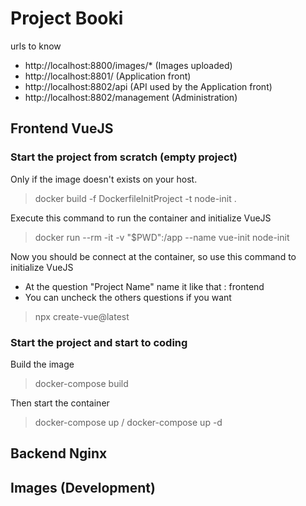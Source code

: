 # Project Booki

urls to know

- http://localhost:8800/images/* (Images uploaded)
- http://localhost:8801/ (Application front)
- http://localhost:8802/api (API used by the Application front)
- http://localhost:8802/management (Administration)

## Frontend VueJS

### Start the project from scratch (empty project)

Only if the image doesn't exists on your host.
> docker build -f DockerfileInitProject -t node-init .

Execute this command to run the container and initialize VueJS
> docker run --rm -it -v "$PWD":/app --name vue-init node-init

Now you should be connect at the container, so use this command to initialize VueJS
- At the question "Project Name" name it like that : frontend
- You can uncheck the others questions if you want

> npx create-vue@latest

### Start the project and start to coding

Build the image
> docker-compose build

Then start the container
> docker-compose up / docker-compose up -d


## Backend Nginx



## Images (Development)

